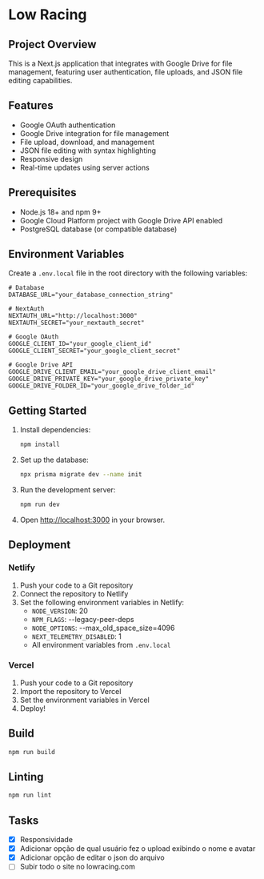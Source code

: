 # Low Racing

## Project Overview

This is a Next.js application that integrates with Google Drive for file management, featuring user authentication, file uploads, and JSON file editing capabilities.

## Features

- Google OAuth authentication
- Google Drive integration for file management
- File upload, download, and management
- JSON file editing with syntax highlighting
- Responsive design
- Real-time updates using server actions

## Prerequisites

- Node.js 18+ and npm 9+
- Google Cloud Platform project with Google Drive API enabled
- PostgreSQL database (or compatible database)

## Environment Variables

Create a `.env.local` file in the root directory with the following variables:

```
# Database
DATABASE_URL="your_database_connection_string"

# NextAuth
NEXTAUTH_URL="http://localhost:3000"
NEXTAUTH_SECRET="your_nextauth_secret"

# Google OAuth
GOOGLE_CLIENT_ID="your_google_client_id"
GOOGLE_CLIENT_SECRET="your_google_client_secret"

# Google Drive API
GOOGLE_DRIVE_CLIENT_EMAIL="your_google_drive_client_email"
GOOGLE_DRIVE_PRIVATE_KEY="your_google_drive_private_key"
GOOGLE_DRIVE_FOLDER_ID="your_google_drive_folder_id"
```

## Getting Started

1. Install dependencies:
   ```bash
   npm install
   ```

2. Set up the database:
   ```bash
   npx prisma migrate dev --name init
   ```

3. Run the development server:
   ```bash
   npm run dev
   ```

4. Open [http://localhost:3000](http://localhost:3000) in your browser.

## Deployment

### Netlify

1. Push your code to a Git repository
2. Connect the repository to Netlify
3. Set the following environment variables in Netlify:
   - `NODE_VERSION`: 20
   - `NPM_FLAGS`: --legacy-peer-deps
   - `NODE_OPTIONS`: --max_old_space_size=4096
   - `NEXT_TELEMETRY_DISABLED`: 1
   - All environment variables from `.env.local`

### Vercel

1. Push your code to a Git repository
2. Import the repository to Vercel
3. Set the environment variables in Vercel
4. Deploy!

## Build

```bash
npm run build
```

## Linting

```bash
npm run lint
```

## Tasks

- [x] Responsividade
- [x] Adicionar opção de qual usuário fez o upload exibindo o nome e avatar
- [x] Adicionar opção de editar o json do arquivo
- [ ] Subir todo o site no lowracing.com